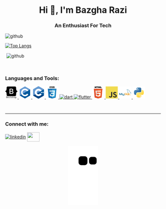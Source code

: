 <h1 align="center">Hi 👋, I'm Bazgha Razi</h1>
<h3 align="center">An Enthusiast For Tech</h3>

<p align="left"> <img src="https://komarev.com/ghpvc/?username=Bazgha19&label=Profile%20views&color=0e75b6&style=flat" alt="github" /> </p>

<!-- - 📫 How to reach me: **sbs019190@gmail.com** -->

<!-- <p><img align="center" src="https://github-readme-stats.vercel.app/api/top-langs?username=Bazgha19&show_icons=true&theme=radical&layout=compact" alt="github" /></p> -->
[![Top Langs](https://github-readme-stats.vercel.app/api/top-langs/?username=Bazgha19&layout=compact&theme=tokyonight)](https://github.com/Bazgha19/github-readme-stats)
<br>
<p>&nbsp;<img align="center" src="https://github-readme-stats.vercel.app/api?username=Bazgha19&show_icons=true&theme=tokyonight" alt="github" /></p>
<br>

<h3 align="left">Languages and Tools:</h3>
<p align="left"> <a href="https://getbootstrap.com" target="_blank"> <img src="https://raw.githubusercontent.com/devicons/devicon/master/icons/bootstrap/bootstrap-plain-wordmark.svg" alt="bootstrap" width="40" height="40"/> </a> <a href="https://www.cprogramming.com/" target="_blank"> <img src="https://raw.githubusercontent.com/devicons/devicon/master/icons/c/c-original.svg" alt="c" width="40" height="40"/> </a> <a href="https://www.w3schools.com/cpp/" target="_blank"> <img src="https://raw.githubusercontent.com/devicons/devicon/master/icons/cplusplus/cplusplus-original.svg" alt="cplusplus" width="40" height="40"/> </a> <a href="https://www.w3schools.com/css/" target="_blank"> <img src="https://raw.githubusercontent.com/devicons/devicon/master/icons/css3/css3-original-wordmark.svg" alt="css3" width="40" height="40"/> </a> <a href="https://dart.dev" target="_blank"> <img src="https://www.vectorlogo.zone/logos/dartlang/dartlang-icon.svg" alt="dart" width="40" height="40"/> </a> <a href="https://flutter.dev" target="_blank"> <img src="https://www.vectorlogo.zone/logos/flutterio/flutterio-icon.svg" alt="flutter" width="40" height="40"/> </a> <a href="https://www.w3.org/html/" target="_blank"> <img src="https://raw.githubusercontent.com/devicons/devicon/master/icons/html5/html5-original-wordmark.svg" alt="html5" width="40" height="40"/> </a> <a href="https://developer.mozilla.org/en-US/docs/Web/JavaScript" target="_blank"> <img src="https://raw.githubusercontent.com/devicons/devicon/master/icons/javascript/javascript-original.svg" alt="javascript" width="40" height="40"/> </a> <a href="https://www.mysql.com/" target="_blank"> <img src="https://raw.githubusercontent.com/devicons/devicon/master/icons/mysql/mysql-original-wordmark.svg" alt="mysql" width="40" height="40"/> </a> <a href="https://www.python.org" target="_blank"> <img src="https://raw.githubusercontent.com/devicons/devicon/master/icons/python/python-original.svg" alt="python" width="40" height="40"/> </a> </p><br><hr>


<h3 align="left">Connect with me:</h3>
<p align="left">
<a href="https://www.linkedin.com/in/bazgha-razi-00725220b" target="blank"><img align="center" src="https://image.similarpng.com/very-thumbnail/2020/07/Linkedin-logo-on-transparent-Background-PNG-.png" alt="linkedin" height="40" width="40" /></a>
<a href="https://twitter.com/bazgha_razi" target="blank"><img align="center" src="https://www.google.com/url?sa=i&url=https%3A%2F%2Fpngtree.com%2Fso%2Ftwitter&psig=AOvVaw1tKQQ-P47myF13RMmN8X_s&ust=1673351412909000&source=images&cd=vfe&ved=0CA8QjRxqFwoTCIC15PW1uvwCFQAAAAAdAAAAABAE" height="30" width="40" /></a>
</p>
<p align="center">
<img src = "https://github.com/Bazgha19/Bazgha19/blob/output/github-contribution-grid-snake.svg">
</p>
  <!-- <p><img align="center" src="https://github-readme-streak-stats.herokuapp.com/?user=Bazgha19&" alt="github" /></p> -->

